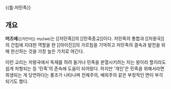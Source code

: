 {{틀:저민족}}

## 개요
**머즈에**<small>([[저언어]]: myźwe)</small>는 [[저민족]]의 [[민족종교]]이다. 
저민족의 통합과 [[저왕국]]의 건립에 지대한 역할을 한 [[아이진]]의 가르침을 기억하고 
저민족의 결속과 발전을 위해 헌신하는 것을 가장 높은 가치로 여긴다.

이런 교리는 저왕국에서 독재를 하려 들거나 민족을 분열시키려는 자는 
왕이라 할지라도 쉽게 처형되는 등 '민족'의 존속에 도움이 되어왔다. 
하지만 '개인'은 민족을 위해서라면 희생되는 게 당연하다는 풍조가 나타나며 전체주의, 배외주의 같은 부정적인 면이 부각되기도 했다.